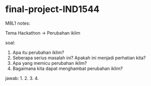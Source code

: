 # final-project-IND1544

M8L1 notes:

Tema Hackathon -> Perubahan iklim

soal:
1. Apa itu perubahan iklim?
2. Seberapa serius masalah ini? Apakah ini menjadi perhatian kita?
3. Apa yang memicu perubahan iklim?
4. Bagaimana kita dapat menghambat perubahan iklim?


jawab:
1.
2.
3.
4.

